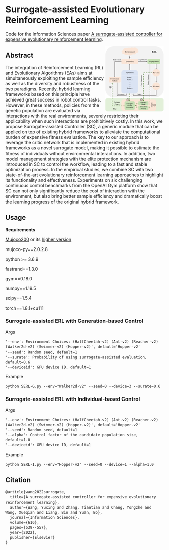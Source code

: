 # Surrogate-assisted Evolutionary Reinforcement Learning
Code for the Information Sciences paper [A surrogate-assisted controller for expensive evolutionary reinforcement learning](https://www.sciencedirect.com/science/article/abs/pii/S0020025522012658).

<img src="serl.png" div align=right width = "37%" />

## Abstract

The integration of Reinforcement Learning (RL) and Evolutionary Algorithms (EAs) aims at simultaneously exploiting the sample efficiency as well as the diversity and robustness of the two paradigms. Recently, hybrid learning frameworks based on this principle have achieved great success in robot control tasks. However, in these methods, policies from the genetic population are evaluated via interactions with the real environments, severely restricting their applicability when such interactions are prohibitively costly. In this work, we propose Surrogate-assisted Controller (SC), a generic module that can be applied on top of existing hybrid frameworks to alleviate the computational burden of expensive fitness evaluation. The key to our approach is to leverage the critic network that is implemented in existing hybrid frameworks as a novel surrogate model, making it possible to estimate the fitness of individuals without environmental interactions. In addition, two model management strategies with the elite protection mechanism are introduced in SC to control the workflow, leading to a fast and stable optimization process. In the empirical studies, we combine SC with two state-of-the-art evolutionary reinforcement learning approaches to highlight its functionality and effectiveness. Experiments on six challenging continuous control benchmarks from the OpenAI Gym platform show that SC can not only significantly reduce the cost of interaction with the environment, but also bring better sample efficiency and dramatically boost the learning progress of the original hybrid framework.

## Usage

**Requirements**

[Mujoco200](https://www.roboti.us/download.html) or its [higher version](https://github.com/deepmind/mujoco/releases)

mujoco-py==2.0.2.8

python >= 3.6.9

fastrand==1.3.0

gym==0.18.0

numpy==1.19.5

scipy==1.5.4

torch==1.8.1+cu111

### Surrogate-assisted ERL with Generation-based Control
Args
```
'--env': Environment Choices: (HalfCheetah-v2) (Ant-v2) (Reacher-v2) (Walker2d-v2) (Swimmer-v2) (Hopper-v2)', default='Hopper-v2'
'--seed': Random seed, default=1
'--surate': Probability of using surrogate-assisted evaluation, default=0.6
'--deviceid': GPU device ID, default=1
```

Example
``` shell
python SERL-G.py --env="Walker2d-v2" --seed=0 --device=3 --surate=0.6
```

### Surrogate-assisted ERL with Individual-based Control
Args
```
'--env': Environment Choices: (HalfCheetah-v2) (Ant-v2) (Reacher-v2) (Walker2d-v2) (Swimmer-v2) (Hopper-v2)', default='Hopper-v2'
'--seed': Random seed, default=1
'--alpha': Control factor of the candidate population size, default=1.0
'--deviceid': GPU device ID, default=1
```

Example
``` shell
python SERL-I.py --env="Hopper-v2" --seed=0 --device=1 --alpha=1.0
```

## Citation

```
@article{wang2022surrogate,
  title={A surrogate-assisted controller for expensive evolutionary reinforcement learning},
  author={Wang, Yuxing and Zhang, Tiantian and Chang, Yongzhe and Wang, Xueqian and Liang, Bin and Yuan, Bo},
  journal={Information Sciences},
  volume={616},
  pages={539--557},
  year={2022},
  publisher={Elsevier}
}
```
